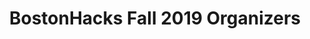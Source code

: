 ---
layout: organizers
title: BostonHacks Fall 2019 Organizers
permalink: /organizers/
organizers:
    -
        name: Sarah Griesdorf
        role: Director of BostonHacks
        organizer_pic: /assets/imgs/sarahg.jpeg
        email: sarah21@bu.edu
        name2: Melissa Lin
        role2: Head of Marketing
        organizer_pic2: /assets/imgs/melissa.jpeg
        email2: mlin2022@bu.edu
        name3: Jennifer Kim
        role3: Marketing Team Member
        organizer_pic3: /assets/imgs/jenniferk.jpg
        email3: jenkim@bu.edu

    -
        name: Victoria Kayola
        role: Marketing Team Member
        organizer_pic: /assets/imgs/victoria.jpeg
        email: vkayola@bu.edu
        name2: Prim Promchotichai 
        role2: Marketing Team Member
        organizer_pic2: 
        email2: pnuwapa@bu.edu
        name3: Chinwe Oparaji
        role3: Head of Design Team
        organizer_pic3: /assets/imgs/chinwe.jpeg
        email3: sparxs@bu.edu
    -
        name: Fiona Lin
        role: Design Team Member
        organizer_pic: 
        email: fionalin8751@gmail.com
        name2: Alicja Wisniowska
        role2: Design Team Member
        organizer_pic2: 
        email2: alicjaw@bu.edu
        name3: Joyce Hu
        role3: Design Team Member
        organizer_pic3: 
        email3: joycehu@bu.edu
    -
        name: Gabrielle Roman
        role: Head of Logistics
        organizer_pic: /assets/imgs/gabrielle.jpeg
        email: gsroman@bu.edu
        name2: Emmanuel Amponsah
        role2: Logistics Team Member
        organizer_pic2: 
        email2: eampons@bu.edu
        name3: Sid Premkumar
        role3: Logistics Team Member
        organizer_pic3: /assets/imgs/sid.jpg
        email3: sidprem@bu.edu
    -
        name: Ramsha Arshad
        role: Logistics Team Member
        organizer_pic: /assets/imgs/ramsha.jpg
        email: 
        name2: Jason Li
        role2: Logistics Team Member
        organizer_pic2: /assets/imgs/jasonl.jpeg
        email2: jfli@bu.edu
        name3: Christopher Chang
        role3: Logistic Team Member
        organizer_pic3: /assets/imgs/chris.jpg
        email3: changc21@bu.edu
    -
        name: Blake Abel
        role: Logistics Team Member
        organizer_pic: 
        email: blabel@bu.edu
        name2: Tin Nguyen
        role2: Logistics Team Member
        organizer_pic2: 
        email2: tinhoang@bu.edu
        name3: Jennifer Roh
        role3: Head of Sponsorship
        organizer_pic3: /assets/imgs/jenniferr.png
        email3: smroh17@bu.edu
    -
        name: Noah Naiman
        role: Sponsorship Team Member
        organizer_pic: /assets/imgs/noah.jpeg
        email: nnaiman@bu.edu
        name2: Lisa Vu
        role2: Sponsorship Team Member
        organizer_pic2: /assets/imgs/lisa.jpeg
        email2: lisaqv@bu.edu
        name3: Charles Ma
        role3: Sponsorship Team Member/Director of BostonHacks 2018
        organizer_pic3: /assets/imgs/charles.jpeg
        email3: cma4@bu.edu
    -
        name: Roger Ramesh
        role: Sponsorship Team Member
        organizer_pic: 
        email: nnaiman@bu.edu
        name2: Ben Lague
        role2: Sponsorship Team Member
        organizer_pic2: /assets/imgs/ben.jpg
        email2: lisaqv@bu.edu
        name3: Asif Rahman
        role3: Sponsorship Team Member
        organizer_pic3: 
        email3: rasif@bu.edu
    -
        name: Nikita Jakkam
        role: Sponsorship Team Member
        organizer_pic: 
        email: njakkam@bu.edu
        name2: Michael Hendricks
        role2: Head of Tech
        organizer_pic2: /assets/imgs/mike.jpg
        email2: mhendric@bu.edu
        name3: Sarah Reiger
        role3: Tech Team Member
        organizer_pic3: /assets/imgs/sarahr.jpeg
        email3: srieger@bu.edu
    -
        name: Ruhdra Raveendran
        role: Tech Team Member
        organizer_pic: /assets/imgs/rooday.jpeg
        email: rooday@bu.edu
        name2: Mariana Dematte
        role2: Tech Team Member
        organizer_pic2: /assets/imgs/mari.jpeg
        email2: mdematte@bu.edu
        name3: Warren Partridge
        role3: Tech Team Member
        organizer_pic3: /assets/imgs/warren.PNG
        email3: wpartrid@bu.edu
    -
        name: Alex Farra
        role: Tech Team Member
        organizer_pic: /assets/imgs/alex.jpeg
        email: afarra@bu.edu
        name2: Jason Cho
        role2: Tech Team Member
        organizer_pic2: /assets/imgs/jasonc.jpeg
        email2: jjuncho@bu.edu
        name3: Nam Pham
        role3: Tech Team Member
        organizer_pic3: /assets/imgs/nam.jpeg
        email3: nampham@bu.edu
    -
        name: Austin Negron
        role: Tech Team Member
        organizer_pic: /assets/imgs/austin.jpeg
        email: negrona@bu.edu
        name2: Jin-Young "Alex" Bang
        role2: Tech Team Member
        organizer_pic2: 
        email2: jybang@bu.edu
        name3: Rishab Nayak
        role3: Tech Team Member
        organizer_pic3: 
        email3: rishab@bu.edu


    
---